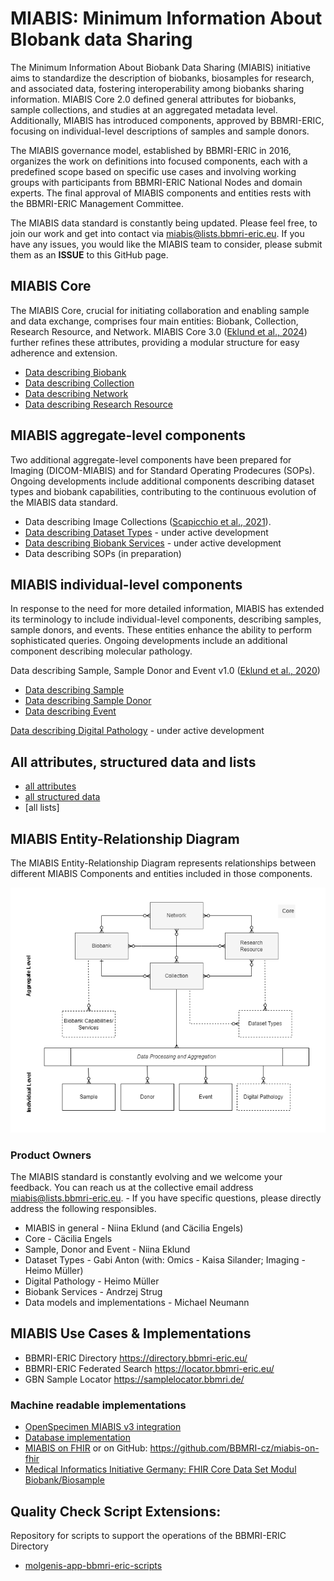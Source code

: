 # MIABIS: Minimum Information About BIobank data Sharing

The Minimum Information About Biobank Data Sharing (MIABIS) initiative aims to standardize the description of biobanks, biosamples for research, and associated data, fostering interoperability among biobanks sharing information. MIABIS Core 2.0 defined general attributes for biobanks, sample collections, and studies at an aggregated metadata level. Additionally, MIABIS has introduced components, approved by BBMRI-ERIC, focusing on individual-level descriptions of samples and sample donors.

The MIABIS governance model, established by BBMRI-ERIC in 2016, organizes the work on definitions into focused components, each with a predefined scope based on specific use cases and involving working groups with participants from BBMRI-ERIC National Nodes and domain experts. The final approval of MIABIS components and entities rests with the BBMRI-ERIC Management Committee.

The MIABIS data standard is constantly being updated. Please feel free, to join our work and get into contact via miabis@lists.bbmri-eric.eu. If you have any issues, you would like the MIABIS team to consider, please submit them as an **ISSUE** to this GitHub page.


## MIABIS Core
The MIABIS Core, crucial for initiating collaboration and enabling sample and data exchange, comprises four main entities: Biobank, Collection, Research Resource, and Network. MIABIS Core 3.0 ([Eklund et al., 2024](https://www.liebertpub.com/doi/full/10.1089/bio.2023.0074)) further refines these attributes, providing a modular structure for easy adherence and extension. 
* [Data describing Biobank](00Core/V3/Data-describing-Biobank.md)
* [Data describing Collection](00Core/V3/Data-describing-Collection.md)
* [Data describing Network](00Core/V3/Data-describing-Network.md)
* [Data describing Research Resource](00Core/V3/Data-describing-ResearchResource.md)

## MIABIS aggregate-level components 

Two additional aggregate-level components have been prepared for Imaging (DICOM-MIABIS) and for Standard Operating Prodecures (SOPs). Ongoing developments include additional components describing dataset types and biobank capabilities, contributing to the continuous evolution of the MIABIS data standard.
* Data describing Image Collections ([Scapicchio et al., 2021](https://eurradiolexp.springeropen.com/articles/10.1186/s41747-021-00214-4)).
* [Data describing Dataset Types](DatasetTypes/README.md) - under active development
* [Data describing Biobank Services](BiobankServices/README.md) - under active development
* Data describing SOPs (in preparation)

## MIABIS individual-level components
In response to the need for more detailed information, MIABIS has extended its terminology to include individual-level components, describing samples, sample donors, and events. These entities enhance the ability to perform sophisticated queries. Ongoing developments include an additional component describing molecular pathology.

Data describing Sample, Sample Donor and Event v1.0 ([Eklund et al., 2020](https://doi.org/10.1089/bio.2019.0129))
* [Data describing Sample](https://github.com/BBMRI-ERIC/miabis/blob/5a478a90ad31bc0164d76566ee3d948c76a925a6/Sample%2BSampleDonor%2BEvent/V1/Data-describing-Sample.md)
* [Data describing Sample Donor](https://github.com/BBMRI-ERIC/miabis/blob/5a478a90ad31bc0164d76566ee3d948c76a925a6/Sample%2BSampleDonor%2BEvent/V1/Data-describing-Sample-Donor.md)
* [Data describing Event](https://github.com/BBMRI-ERIC/miabis/blob/5a478a90ad31bc0164d76566ee3d948c76a925a6/Sample%2BSampleDonor%2BEvent/V1/Data-describing-Event.md)

[Data describing Digital Pathology](DigitalPathology/README.md) - under active development

## All attributes, structured data and lists
* [all attributes](https://github.com/BBMRI-ERIC/miabis/blob/8deeead2e8e5c8c3faa42761db2939d523be21e3/all%20attributes.md)
* [all structured data](https://github.com/BBMRI-ERIC/miabis/blob/8deeead2e8e5c8c3faa42761db2939d523be21e3/all%20structured%20data.md) 
* [all lists]

## MIABIS Entity-Relationship Diagram
The MIABIS Entity-Relationship Diagram represents relationships between different MIABIS Components and entities included in those components.

![image](drafts/assets/MIABIS_ERD-Poster.png)


### Product Owners 
The MIABIS standard is constantly evolving and we welcome your feedback. You can reach us at the collective email address miabis@lists.bbmri-eric.eu. - If you have specific questions, please directly address the following responsibles. 
 - MIABIS in general - Niina Eklund (and Cäcilia Engels)
 - Core - Cäcilia Engels
 - Sample, Donor and Event - Niina Eklund
 - Dataset Types - Gabi Anton (with: Omics - Kaisa Silander; Imaging - Heimo Müller) 
 - Digital Pathology - Heimo Müller
 - Biobank Services - Andrzej Strug
 - Data models and implementations - Michael Neumann

## MIABIS Use Cases & Implementations
 - BBMRI-ERIC Directory https://directory.bbmri-eric.eu/
 - BBMRI-ERIC Federated Search https://locator.bbmri-eric.eu/
 - GBN Sample Locator https://samplelocator.bbmri.de/
 
### Machine readable implementations
* [OpenSpecimen MIABIS v3 integration](https://github.com/BiobankCy/MIABIS_v3_OpenSpecimen_Integration)
* [Database implementation](Database-implementation.md)
* [MIABIS on FHIR](https://simplifier.net/miabis/~resources?category=Profile) or on GitHub: https://github.com/BBMRI-cz/miabis-on-fhir
* [Medical Informatics Initiative Germany: FHIR Core Data Set Modul Biobank/Biosample](https://simplifier.net/medizininformatikinitiative-modulbiobank)

## Quality Check Script Extensions:
Repository for scripts to support the operations of the BBMRI-ERIC Directory
* [molgenis-app-bbmri-eric-scripts](https://github.com/esthervanenckevort/molgenis-app-bbmri-eric-scripts)
